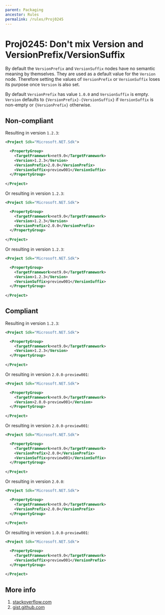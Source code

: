 ```yaml
---
parent: Packaging
ancestor: Rules
permalink: /rules/Proj0245
---
```


# Proj0245: Don't mix Version and VersionPrefix/VersionSuffix
By default the `VersionPrefix` and `VersionSuffix` nodes have no semantic meaning by themselves.
They are used as a default value for the `Version` node.
Therefore setting the values of `VersionPrefix` or `VersionSuffix` loses its purpose once
`Version` is also set.

By default `VersionPrefix` has value `1.0.0` and `VersionSuffix` is empty.
`Version` defaults to `{VersionPrefix}-{VersionSuffix}` if `VersionSuffix` is non-empty
or `{VersionPrefix}` otherwise.

## Non-compliant
Resulting in version `1.2.3`:

``` xml
<Project Sdk="Microsoft.NET.Sdk">

  <PropertyGroup>
    <TargetFramework>net9.0</TargetFramework>
    <Version>1.2.3</Version>
    <VersionPrefix>2.0.0</VersionPrefix>
    <VersionSuffix>preview001</VersionSuffix>
  </PropertyGroup>
  
</Project>
```

Or resulting in version `1.2.3`:

``` xml
<Project Sdk="Microsoft.NET.Sdk">

  <PropertyGroup>
    <TargetFramework>net9.0</TargetFramework>
    <Version>1.2.3</Version>
    <VersionPrefix>2.0.0</VersionPrefix>
  </PropertyGroup>
  
</Project>
```

Or resulting in version `1.2.3`:

``` xml
<Project Sdk="Microsoft.NET.Sdk">

  <PropertyGroup>
    <TargetFramework>net9.0</TargetFramework>
    <Version>1.2.3</Version>
    <VersionSuffix>preview001</VersionSuffix>
  </PropertyGroup>
  
</Project>
```

## Compliant

Resulting in version `1.2.3`:

``` xml
<Project Sdk="Microsoft.NET.Sdk">

  <PropertyGroup>
    <TargetFramework>net9.0</TargetFramework>
    <Version>1.2.3</Version>
  </PropertyGroup>
  
</Project>
```

Or resulting in version `2.0.0-preview001`:

``` xml
<Project Sdk="Microsoft.NET.Sdk">

  <PropertyGroup>
    <TargetFramework>net9.0</TargetFramework>
    <Version>2.0.0-preview001</Version>
  </PropertyGroup>
  
</Project>
```

Or resulting in version `2.0.0-preview001`:

``` xml
<Project Sdk="Microsoft.NET.Sdk">

  <PropertyGroup>
    <TargetFramework>net9.0</TargetFramework>
    <VersionPrefix>2.0.0</VersionPrefix>
    <VersionSuffix>preview001</VersionSuffix>
  </PropertyGroup>
  
</Project>
```

Or resulting in version `2.0.0`:

``` xml
<Project Sdk="Microsoft.NET.Sdk">

  <PropertyGroup>
    <TargetFramework>net9.0</TargetFramework>
    <VersionPrefix>2.0.0</VersionPrefix>
  </PropertyGroup>
  
</Project>
```

Or resulting in version `1.0.0-preview001`:

``` xml
<Project Sdk="Microsoft.NET.Sdk">

  <PropertyGroup>
    <TargetFramework>net9.0</TargetFramework>
    <VersionSuffix>preview001</VersionPrefix>
  </PropertyGroup>
  
</Project>
```

## More info
1. [stackoverflow.com](https://stackoverflow.com/questions/43274254/setting-the-version-number-for-net-core-projects-csproj-not-json-projects)
2. [gist.github.com](https://gist.github.com/jonlabelle/34993ee032c26420a0943b1c9d106cdc)
